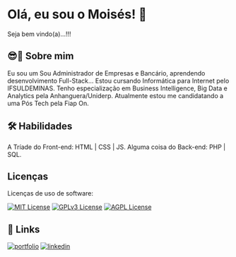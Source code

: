 
# Olá, eu sou o Moisés! 👋

Seja bem vindo(a)...!!!

## 😎🤨 Sobre mim
Eu sou um Sou Administrador de Empresas e Bancário, aprendendo desenvolvimento Full-Stack...
Estou cursando Informática para Internet pelo IFSULDEMINAS.
Tenho especialização em Business Intelligence, Big Data e Analytics pela Anhanguera/Uniderp.
Atualmente estou me candidatando a uma Pós Tech pela Fiap On.


## 🛠 Habilidades
A Tríade do Front-end: HTML | CSS | JS.
Alguma coisa do Back-end: PHP | SQL.


## Licenças

Licenças de uso de software:

[![MIT License](https://img.shields.io/badge/License-MIT-green.svg)](https://choosealicense.com/licenses/mit/)
[![GPLv3 License](https://img.shields.io/badge/License-GPL%20v3-yellow.svg)](https://opensource.org/licenses/)
[![AGPL License](https://img.shields.io/badge/license-AGPL-blue.svg)](http://www.gnu.org/licenses/agpl-3.0)


## 🔗 Links
[![portfolio](https://img.shields.io/badge/my_portfolio-000?style=for-the-badge&logo=ko-fi&logoColor=white)](https://#)
[![linkedin](https://img.shields.io/badge/linkedin-0A66C2?style=for-the-badge&logo=linkedin&logoColor=white)](https://www.linkedin.com/in/baraosalgado/)
